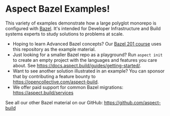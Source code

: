 # Aspect Bazel Examples!

This variety of examples demonstrate how a large polyglot monorepo is configured with [Bazel](https://bazel.build).
It's intended for Developer Infrastructure and Build systems experts to study solutions to problems at scale.

- Hoping to learn Advanced Bazel concepts? Our [Bazel 201 course](https://docs.aspect.build/training/#bazel-201-for-devinfra-engineers) uses this repository as the example material.
- Just looking for a smaller Bazel repo as a playground? Run `aspect init` to create an empty project with the languages and features you care about. See <https://docs.aspect.build/guides/getting-started/>.
- Want to see another solution illustrated in an example? You can sponsor that by contributing a feature bounty to <https://opencollective.com/aspect-build>.
- We offer paid support for common Bazel migrations: <https://aspect.build/services>

See all our other Bazel material on our GitHub: <https://github.com/aspect-build>
